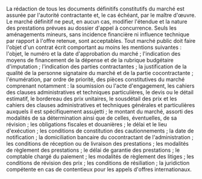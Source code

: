 
La rédaction de tous les documents définitifs constitutifs du marché est
assurée par l'autorité contractante et, le cas échéant, par le maître
d'œuvre.
Le marché définitif ne peut, en aucun cas, modifier l'étendue et la
nature des prestations prévues au dossier d'appel à concurrence. Seuls
les aménagements mineurs, sans incidence financière ni influence
technique par rapport à l'offre retenue, sont acceptables.
Tout marché public doit faire l'objet d'un contrat écrit comportant au
moins les mentions suivantes :
l'objet, le numéro et la date d'approbation du marché ;
l'indication des moyens de financement de la dépense et de la rubrique
budgétaire d'imputation ;
l'indication des parties contractantes ;
la justification de la qualité de la personne signataire du marché et
de la partie cocontractante ;
l'énumération, par ordre de priorité, des pièces constitutives du
marché comprenant notamment : la soumission ou l'acte d'engagement,
les cahiers des clauses administratives et techniques particulières,
le devis ou le détail estimatif, le bordereau des prix unitaires, le
sousdétail des prix et les cahiers des clauses administratives et
techniques générales et particulières auxquels il est spécifiquement
assujetti ;
le montant du marché, assorti des modalités de sa détermination ainsi
que de celles, éventuelles, de sa révision ;
les obligations fiscales et douanières ;
le délai et le lieu d'exécution ;
les conditions de constitution des cautionnements ;
la date de notification ;
la domiciliation bancaire du cocontractant de l'administration ;
les conditions de réception ou de livraison des prestations ;
les modalités de règlement des prestations ;
le délai de garantie des prestations ;
le comptable chargé du paiement ;
les modalités de règlement des litiges ;
les conditions de révision des prix ;
les conditions de résiliation ;
la juridiction compétente en cas de contentieux pour les appels
d'offres internationaux.